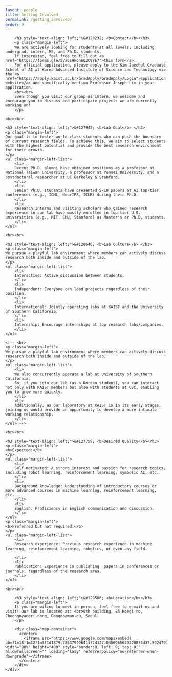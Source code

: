 ```yaml
---
layout: people
title: Getting Involved
permalink: /getting_involved/
order: 9
---
```


<div class='container'>
  <div class='row'>
    <div class='col-lg-1'></div>
        <div class='col-lg-10'>
        <!--p>
        We are welcoming self-motivated prospective students to contact us to join our lab!
	</p>
	<p>
        Our lab's core values are passion and dedication toward research on agents that can learn. Our style of research is collaborative and thorough, as we aim to produce high-quality, interesting works we can be collectively proud of. Apply to our group without worrying about starting late or your background! Even though you visit our group as an intern, we encourage discussing and participating projects.
        We target to be the best and support each other.
        We believe in fostering a collaborative environment where everyone's ideas are valued and where each team member is encouraged to contribute to the overall success of the project.
        We place a strong emphasis on excellence, and we strive to produce high-quality work that pushes the boundaries of what is possible.
        </p-->

        <h3 style="text-align: left;">&#128232; <b>Contact</b></h3>
        <p class="margin-left">
        We are actively looking for students at all levels, including undergrad, intern, MS, and Ph.D. students.
        If interested, feel free to fill out <a href="https://forms.gle/5Va6sHkon6Q2C9YE7">this form</a>.
        For official application, please apply to the Kim Jaechul Graduate School of AI at Korea Advanced Institute of Science and Technology via the <a href="https://apply.kaist.ac.kr/GradApply/GradApply/Login">application website</a> and specifically mention Professor Joseph Lim in your application.
        <br><br>
        Even though you visit our group as intern, we welcome and encourage you to discuss and participate projects we are currently working on!
        </p>

    <br><br>

	<h3 style="text-align: left;">&#127942; <b>Lab Goal</b> </h3>
    <p class="margin-left">
	Our goal is to foster world-class students who can push the boundary of current research fields. To achieve this, we aim to select students with the highest potential and provide the best research environment for their growth.
    </p>
	<ul class="margin-left-list">
        <li>
        Recent Ph.D. alumni have obtained positions as a professor at National Taiwan University, a professor at Yonsei University, and a postdoctoral researcher at UC Berkeley & Stanford.
        </li>
        <li>
        Senior Ph.D. students have presented 5-10 papers at AI top-tier conferences (e.g., ICML, NeurIPS, ICLR) during their Ph.D.
        </li>
        <li>
        Research interns and visiting scholars who gained research experience in our lab have mostly enrolled in top-tier U.S. universities (e.g., MIT, CMU, Stanford) as Master's or Ph.D. students.
        </li>
	</ul>

    <br><br>

    <h3 style="text-align: left;">&#128640; <b>Lab Culture</b> </h3>
    <p class="margin-left">
	We pursue a playful lab environment where members can actively discuss research both inside and outside of the lab.
    </p>
	<ul class="margin-left-list">
        <li>
        Interactive: Active discussion between students.
        </li>
        <li>
        Independent: Everyone can lead projects regardless of their position.
        </li>
        <li>
        International: Jointly operating labs at KAIST and the University of Southern California.
        </li>
        <li>
        Internship: Encourage internships at top research labs/companies.
        </li>
	</ul>

    <!-- <br>
    <p class="margin-left">
	We pursue a playful lab environment where members can actively discuss research both inside and outside of the lab.
    </p>
	<ul class="margin-left-list">
        <li>
        We also concurrently operate a lab at University of Southern California.
        So, if you join our lab (as a Korean student), you can interact not only with KAIST members but also with students at USC, enabling you to grow more quickly.
        </li>
        <li>
        Additionally, as our laboratory at KAIST is in its early stages, joining us would provide an opportunity to develop a more intimate working relationship.
        </li>
	</ul> -->

	<br><br>

    <h3 style="text-align: left;">&#127759; <b>Desired Quality</b></h3>
    <p class="margin-left">
	<b>Expected:</b>
    </p>
	<ul class="margin-left-list">
		<li>
        Self-motivated: A strong interest and passion for research topics, including robot learning, reinforcement learning, symbolic AI, etc.
		</li>
		<li>
        Background knowledge: Understanding of introductory courses or more advanced courses in machine learning, reinforcement learning, etc.
		</li>
		<li>
        English: Proficiency in English communication and discussion.
		</li>
	</ul>
    <p class="margin-left">
	<b>Preferred but not required:</b>
    </p>
	<ul class="margin-left-list">
		<li>
		Research experience: Previous research experience in machine learning, reinforcement learning, robotics, or even any field.

		</li>
		<li>
		Publication: Experience in publishing  papers in conferences or journals, regardless of the research area.
		</li>
	</ul>

	<br><br>

        <h3 style="text-align: left;">&#128506; <b>Location</b></h3>
        <p class="margin-left">
        If you are wiling to meet in-person, feel free to e-mail us and visit! Our lab is located at: <br>9th building, 85 Hoegi-ro, Cheongnyangri-dong, Dongdaemun-gu, Seoul.
        </p>

        <div class="map-container">
          <center>
            <iframe src="https://www.google.com/maps/embed?pb=!1m18!1m12!1m3!1d1879.786379996411!2d127.04569656492208!3d37.59247900925209!2m3!1f0!2f0!3f0!3m2!1i1024!2i768!4f13.1!3m3!1m2!1s0x357cbb644204398b%3A0xf00723351f96d8c8!2sKAIST%20College%20of%20Business!5e0!3m2!1sen!2skr!4v1678033798242!5m2!1sen!2skr" width="90%" height="400" style="border:0; left: 0; top: 0;" allowfullscreen="" loading="lazy" referrerpolicy="no-referrer-when-downgrade"></iframe>
          </center>
        </div>
    </div>
  </div>
</div>

